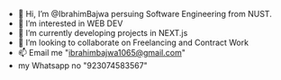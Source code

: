 - 👋 Hi, I’m @IbrahimBajwa persuing Software Engineering from NUST.
- 👀 I’m interested in WEB DEV
- 🌱 I’m currently developing projects in NEXT.js
- 💞️ I’m looking to collaborate on Freelancing and Contract Work
- 📫 Email me "ibrahimbajwa1065@gmail.com"
- my Whatsapp no "923074583567"

<!---
IbrahimBajwa313/IbrahimBajwa313 is a ✨ special ✨ repository because its `README.md` (this file) appears on your GitHub profile.
You can click the Preview link to take a look at your changes.
--->
